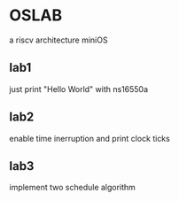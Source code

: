 # OSLAB

a riscv architecture miniOS

## lab1

just print "Hello World" with ns16550a

## lab2

enable time inerruption and print clock ticks

## lab3

implement two schedule algorithm